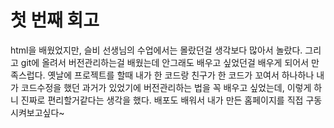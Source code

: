 # 첫 번째 회고

html을 배웠었지만, 슬비 선생님의 수업에서는 몰랐던걸 생각보다 많아서 놀랐다.
그리고 git에 올려서 버전관리하는걸 배웠는데 안그래도 배우고 싶었던걸 배우게 되어서 만족스럽다.
옛날에 프로젝트를 할때 내가 한 코드랑 친구가 한 코드가 꼬여서 하나하나 내가 코드수정을 했던 과거가 있었기에
버전관리하는 법을 꼭 배우고 싶었는데, 이렇게 하니 진짜로 편리할거같다는 생각을 했다.
배포도 배워서 내가 만든 홈페이지를 직접 구동시켜보고싶다~

